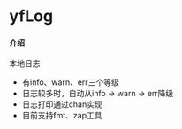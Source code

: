 # yfLog

#### 介绍
本地日志


- 有info、warn、err三个等级
- 日志较多时，自动从info -> warn -> err降级
- 日志打印通过chan实现
- 目前支持fmt、zap工具